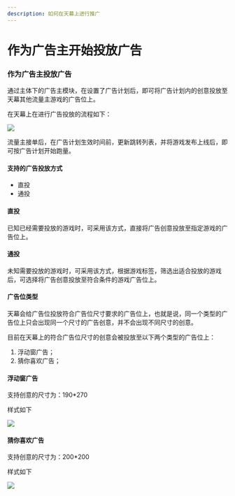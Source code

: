 ```yaml
---
description: 如何在天幕上进行推广
---
```


# 作为广告主开始投放广告

### 作为广告主投放广告

通过主体下的广告主模块，在设置了广告计划后，即可将广告计划内的创意投放至天幕其他流量主游戏的广告位上。

在天幕上在进行广告投放的流程如下：

![](https://cdn.nlark.com/yuque/0/2019/png/254569/1557060697764-8e9d3115-1841-4dad-8361-6636e99acd8e.png)

流量主接单后，在广告计划生效时间前，更新跳转列表，并将游戏发布上线后，即可按广告计划开始跑量。

#### 支持的广告投放方式

* 直投
* 通投

#### **直投**

已知已经需要投放的游戏时，可采用该方式，直接将广告创意投放至指定游戏的广告位上。

#### **通投**

未知需要投放的游戏时，可采用该方式，根据游戏标签，筛选出适合投放的游戏后，可选择将广告创意投放至符合条件的游戏广告位上。

#### **广告位类型**

天幕会给广告位投放符合广告位尺寸要求的广告位上，也就是说，同一个类型的广告位上只会出现同一个尺寸的广告创意，并不会出现不同尺寸的创意。

目前在天幕上的符合广告位尺寸的创意会被投放至以下两个类型的广告位上：

1. 浮动窗广告；
2. 猜你喜欢广告；

#### **浮动窗广告**

支持创意的尺寸为：190\*270

样式如下

![](https://cdn.nlark.com/yuque/0/2019/png/254569/1557143682727-3a5c8937-f5e6-4ab8-ba23-d09fbddcdd65.png)

#### **猜你喜欢广告**

支持创意的尺寸为：200\*200

样式如下

![](https://cdn.nlark.com/yuque/0/2019/png/254569/1557143738912-29156a95-c15d-4700-9cbf-51a85f0ba76e.png)

